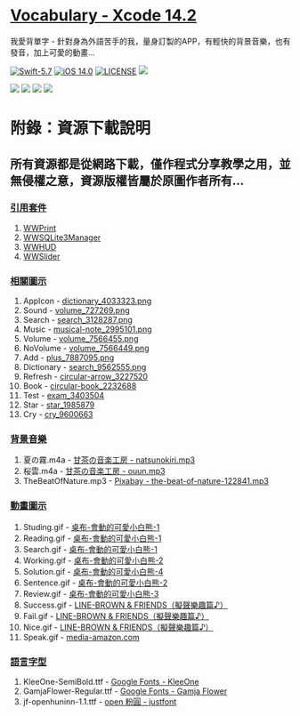 # [Vocabulary - Xcode 14.2](https://youtu.be/RWm37ck-lPc)
我愛背單字 - 針對身為外語苦手的我，量身訂製的APP，有輕快的背景音樂，也有發音，加上可愛的動畫…

[![Swift-5.7](https://img.shields.io/badge/Swift-5.7-orange.svg?style=flat)](https://developer.apple.com/swift/) [![iOS 14.0](https://img.shields.io/badge/iOS-14.0-pink.svg?style=flat)](https://developer.apple.com/swift/) [![LICENSE](https://img.shields.io/badge/LICENSE-MIT-yellow.svg?style=flat)](https://developer.apple.com/swift/) ![](https://img.shields.io/github/v/tag/William-Weng/Vocabulary)

![](./Vocabulary_1.png) ![](./Vocabulary_2.png) ![](./Vocabulary_3.png) ![](./Vocabulary_4.png)

# 附錄：資源下載說明
## 所有資源都是從網路下載，僅作程式分享教學之用，並無侵權之意，資源版權皆屬於原圖作者所有…

### [引用套件](https://github.com/William-Weng/SwiftPackageManager)
1. [WWPrint](https://github.com/William-Weng/WWPrint)
1. [WWSQLite3Manager](https://github.com/William-Weng/WWSQLite3Manager.git)
1. [WWHUD](https://github.com/William-Weng/WWHUD.git)
1. [WWSlider](https://github.com/William-Weng/WWSlider.git)

### [相關圖示](https://www.flaticon.com)
1. AppIcon - [dictionary_4033323.png](https://www.flaticon.com/free-icon/knowledge_2997319)
1. Sound - [volume_727269.png](https://www.flaticon.com/free-icon/volume_727269)
1. Search - [search_3128287.png](https://www.flaticon.com/free-icon/search_3128287)
1. Music - [musical-note_2995101.png](https://www.flaticon.com/free-icon/musical-note_2995101)
1. Volume - [volume_7566455.png](https://www.flaticon.com/free-icon/volume_7566455)
1. NoVolume - [volume_7566449.png](https://www.flaticon.com/free-icon/volume_7566449)
1. Add - [plus_7887095.png](https://www.flaticon.com/free-icon/plus_7887095)
1. Dictionary - [search_9562555.png](https://www.flaticon.com/free-icon/search_9562555)
1. Refresh - [circular-arrow_3227520](https://www.flaticon.com/free-icon/circular-arrow_3227520)
1. Book - [circular-book_2232688](https://www.flaticon.com/free-icon/book_2232688)
1. Test - [exam_3403504](https://www.flaticon.com/free-icon/exam_3403504)
1. Star - [star_1985879](https://www.flaticon.com/free-icon/star_1985879)
1. Cry - [cry_9600663](https://www.flaticon.com/free-icon/cry_9600663)

### [背景音樂](http://amachamusic.chagasi.com/)
1. 夏の霧.m4a - [甘茶の音楽工房 - natsunokiri.mp3](http://amachamusic.chagasi.com/music_natsunokiri.html)
1. 桜雲.m4a - [甘茶の音楽工房 - ouun.mp3](http://amachamusic.chagasi.com/music_ouun.html)
1. TheBeatOfNature.mp3 - [Pixabay - the-beat-of-nature-122841.mp3](https://pixabay.com/music/solo-guitar-the-beat-of-nature-122841/)

### [動畫圖示](https://imgur.com/)
1. Studing.gif - [桌布-會動的可愛小白熊-1](https://imgur.com/CsxYiU3)
1. Reading.gif - [桌布-會動的可愛小白熊-1](https://imgur.com/bM0UnMb)
1. Search.gif - [桌布-會動的可愛小白熊-1](https://imgur.com/1y04NEk)
1. Working.gif - [桌布-會動的可愛小白熊-2](https://imgur.com/uXEipP5)
1. Solution.gif - [桌布-會動的可愛小白熊-4](https://imgur.com/9KkmcGe)
1. Sentence.gif - [桌布-會動的可愛小白熊-2](https://imgur.com/BzWWaem)
1. Review.gif - [桌布-會動的可愛小白熊-3](https://imgur.com/yh92O1W)
1. Success.gif - [LINE-BROWN & FRIENDS（擬聲樂趣篇♪）](https://www.ilikesticker.com/LineStickerAnimation/S0005943-BROWN-FRIENDS（擬聲樂趣篇♪）/zh-Hant)
1. Fail.gif - [LINE-BROWN & FRIENDS（擬聲樂趣篇♪）](https://www.ilikesticker.com/LineStickerAnimation/S0005943-BROWN-FRIENDS（擬聲樂趣篇♪）/zh-Hant)
1. Nice.gif - [LINE-BROWN & FRIENDS（擬聲樂趣篇♪）](https://www.ilikesticker.com/LineStickerAnimation/S0005943-BROWN-FRIENDS（擬聲樂趣篇♪）/zh-Hant)
1. Speak.gif - [media-amazon.com](https://m.media-amazon.com/images/G/01/digital/music/player/web/EQ_accent.gif)

### [語言字型](https://medium.com/彼得潘的-swift-ios-app-開發問題解答集/為-ios-app-加入客製字型-custom-font-d2b28b0269e0)
1. KleeOne-SemiBold.ttf - [Google Fonts - KleeOne](https://fonts.google.com/specimen/Klee+One)
1. GamjaFlower-Regular.ttf - [Google Fonts - Gamja Flower](https://fonts.google.com/specimen/Gamja+Flower?query=Gamja+Flower)
1. jf-openhuninn-1.1.ttf - [open 粉圓 - justfont](https://justfont.com/huninn/)
